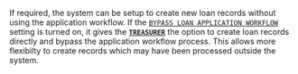 If required, the system can be setup to create new loan records without using the application workflow. If the [`BYPASS LOAN APPLICATION WORKFLOW`](17_admin_system-settings?id=bypass-loan-application-workflow) setting is turned on, it gives the [**`TREASURER`**](10_admin_member-accounts?id=_1034-treasurer-group) the option to create
loan records directly and bypass the application workflow process. This allows more flexibilty to create records which may have been processed outside the system.